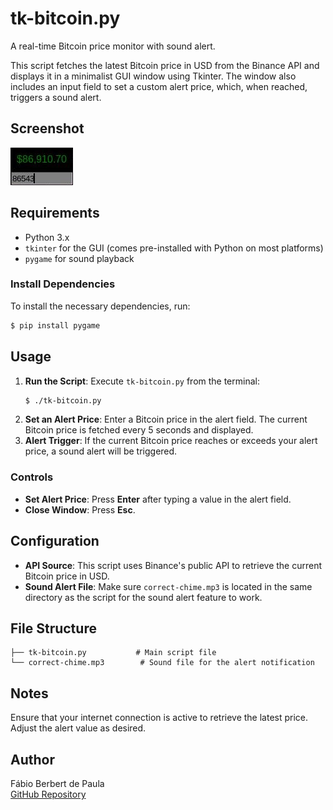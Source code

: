 # tk-bitcoin.py
A real-time Bitcoin price monitor with sound alert.

This script fetches the latest Bitcoin price in USD from the Binance API and displays it in a minimalist GUI window using Tkinter. The window also includes an input field to set a custom alert price, which, when reached, triggers a sound alert.

## Screenshot

![Bitcoin Price Monitor Screenshot](screenshot.jpg)

## Requirements
- Python 3.x
- `tkinter` for the GUI (comes pre-installed with Python on most platforms)
- `pygame` for sound playback

### Install Dependencies
To install the necessary dependencies, run:
```bash
$ pip install pygame
```

## Usage

1. **Run the Script**: Execute `tk-bitcoin.py` from the terminal:
    ```bash
    $ ./tk-bitcoin.py
    ```
2. **Set an Alert Price**: Enter a Bitcoin price in the alert field. The current Bitcoin price is fetched every 5 seconds and displayed.
3. **Alert Trigger**: If the current Bitcoin price reaches or exceeds your alert price, a sound alert will be triggered.

### Controls
- **Set Alert Price**: Press **Enter** after typing a value in the alert field.
- **Close Window**: Press **Esc**.

## Configuration
- **API Source**: This script uses Binance's public API to retrieve the current Bitcoin price in USD.
- **Sound Alert File**: Make sure `correct-chime.mp3` is located in the same directory as the script for the sound alert feature to work.

## File Structure
```text
├── tk-bitcoin.py           # Main script file
└── correct-chime.mp3        # Sound file for the alert notification
```

## Notes
Ensure that your internet connection is active to retrieve the latest price. Adjust the alert value as desired. 

## Author
Fábio Berbert de Paula  
[GitHub Repository](https://github.com/fberbert/tk-bitcoin)
